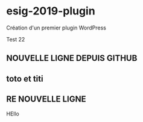 # esig-2019-plugin
Création d'un premier plugin WordPress 

Test 22 

## NOUVELLE LIGNE DEPUIS GITHUB

## toto et titi 
## RE NOUVELLE LIGNE
HEllo 
